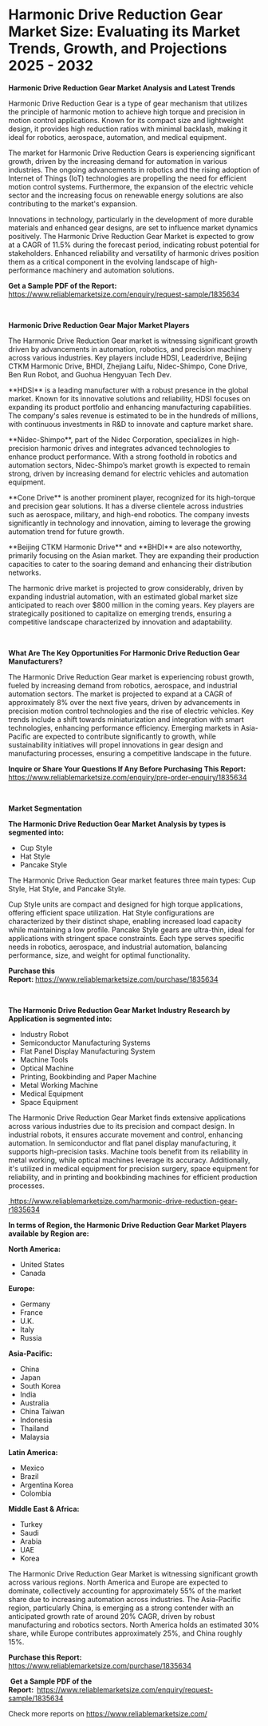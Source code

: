 <p><h1>Harmonic Drive Reduction Gear Market Size: Evaluating its Market Trends, Growth, and Projections 2025 - 2032</h1></p><p><strong>Harmonic Drive Reduction Gear Market Analysis and Latest Trends</strong></p>
<p><p>Harmonic Drive Reduction Gear is a type of gear mechanism that utilizes the principle of harmonic motion to achieve high torque and precision in motion control applications. Known for its compact size and lightweight design, it provides high reduction ratios with minimal backlash, making it ideal for robotics, aerospace, automation, and medical equipment.</p><p>The market for Harmonic Drive Reduction Gears is experiencing significant growth, driven by the increasing demand for automation in various industries. The ongoing advancements in robotics and the rising adoption of Internet of Things (IoT) technologies are propelling the need for efficient motion control systems. Furthermore, the expansion of the electric vehicle sector and the increasing focus on renewable energy solutions are also contributing to the market's expansion.</p><p>Innovations in technology, particularly in the development of more durable materials and enhanced gear designs, are set to influence market dynamics positively. The Harmonic Drive Reduction Gear Market is expected to grow at a CAGR of 11.5% during the forecast period, indicating robust potential for stakeholders. Enhanced reliability and versatility of harmonic drives position them as a critical component in the evolving landscape of high-performance machinery and automation solutions.</p></p>
<p><strong>Get a Sample PDF of the Report:&nbsp;</strong> <a href="https://www.reliablemarketsize.com/enquiry/request-sample/1835634?utm_campaign=3072&utm_medium=2&utm_source=Github&utm_content=ia&utm_term=26032025&utm_id=harmonic-drive-reduction-gear">https://www.reliablemarketsize.com/enquiry/request-sample/1835634</a></p>
<p>&nbsp;</p>
<p><strong>Harmonic Drive Reduction Gear Major Market Players</strong></p>
<p><p>The Harmonic Drive Reduction Gear market is witnessing significant growth driven by advancements in automation, robotics, and precision machinery across various industries. Key players include HDSI, Leaderdrive, Beijing CTKM Harmonic Drive, BHDI, Zhejiang Laifu, Nidec-Shimpo, Cone Drive, Ben Run Robot, and Guohua Hengyuan Tech Dev.</p><p>**HDSI** is a leading manufacturer with a robust presence in the global market. Known for its innovative solutions and reliability, HDSI focuses on expanding its product portfolio and enhancing manufacturing capabilities. The company's sales revenue is estimated to be in the hundreds of millions, with continuous investments in R&D to innovate and capture market share.</p><p>**Nidec-Shimpo**, part of the Nidec Corporation, specializes in high-precision harmonic drives and integrates advanced technologies to enhance product performance. With a strong foothold in robotics and automation sectors, Nidec-Shimpo’s market growth is expected to remain strong, driven by increasing demand for electric vehicles and automation equipment.</p><p>**Cone Drive** is another prominent player, recognized for its high-torque and precision gear solutions. It has a diverse clientele across industries such as aerospace, military, and high-end robotics. The company invests significantly in technology and innovation, aiming to leverage the growing automation trend for future growth.</p><p>**Beijing CTKM Harmonic Drive** and **BHDI** are also noteworthy, primarily focusing on the Asian market. They are expanding their production capacities to cater to the soaring demand and enhancing their distribution networks.</p><p>The harmonic drive market is projected to grow considerably, driven by expanding industrial automation, with an estimated global market size anticipated to reach over $800 million in the coming years. Key players are strategically positioned to capitalize on emerging trends, ensuring a competitive landscape characterized by innovation and adaptability.</p></p>
<p>&nbsp;</p>
<p><strong>What Are The Key Opportunities For Harmonic Drive Reduction Gear Manufacturers?</strong></p>
<p><p>The Harmonic Drive Reduction Gear market is experiencing robust growth, fueled by increasing demand from robotics, aerospace, and industrial automation sectors. The market is projected to expand at a CAGR of approximately 8% over the next five years, driven by advancements in precision motion control technologies and the rise of electric vehicles. Key trends include a shift towards miniaturization and integration with smart technologies, enhancing performance efficiency. Emerging markets in Asia-Pacific are expected to contribute significantly to growth, while sustainability initiatives will propel innovations in gear design and manufacturing processes, ensuring a competitive landscape in the future.</p></p>
<p><strong>Inquire or Share Your Questions If Any Before Purchasing This Report:</strong> <a href="https://www.reliablemarketsize.com/enquiry/pre-order-enquiry/1835634?utm_campaign=3072&utm_medium=2&utm_source=Github&utm_content=ia&utm_term=26032025&utm_id=harmonic-drive-reduction-gear">https://www.reliablemarketsize.com/enquiry/pre-order-enquiry/1835634</a></p>
<p>&nbsp;</p>
<p><strong>Market Segmentation</strong></p>
<p><strong>The Harmonic Drive Reduction Gear Market Analysis by types is segmented into:</strong></p>
<p><ul><li>Cup Style</li><li>Hat Style</li><li>Pancake Style</li></ul></p>
<p><p>The Harmonic Drive Reduction Gear market features three main types: Cup Style, Hat Style, and Pancake Style. </p><p>Cup Style units are compact and designed for high torque applications, offering efficient space utilization. Hat Style configurations are characterized by their distinct shape, enabling increased load capacity while maintaining a low profile. Pancake Style gears are ultra-thin, ideal for applications with stringent space constraints. Each type serves specific needs in robotics, aerospace, and industrial automation, balancing performance, size, and weight for optimal functionality.</p></p>
<p><strong>Purchase this Report:&nbsp;</strong><a href="https://www.reliablemarketsize.com/purchase/1835634?utm_campaign=3072&utm_medium=2&utm_source=Github&utm_content=ia&utm_term=26032025&utm_id=harmonic-drive-reduction-gear">https://www.reliablemarketsize.com/purchase/1835634</a></p>
<p>&nbsp;</p>
<p><strong>The Harmonic Drive Reduction Gear Market Industry Research by Application is segmented into:</strong></p>
<p><ul><li>Industry Robot</li><li>Semiconductor Manufacturing Systems</li><li>Flat Panel Display Manufacturing System</li><li>Machine Tools</li><li>Optical Machine</li><li>Printing, Bookbinding and Paper Machine</li><li>Metal Working Machine</li><li>Medical Equipment</li><li>Space Equipment</li></ul></p>
<p><p>The Harmonic Drive Reduction Gear Market finds extensive applications across various industries due to its precision and compact design. In industrial robots, it ensures accurate movement and control, enhancing automation. In semiconductor and flat panel display manufacturing, it supports high-precision tasks. Machine tools benefit from its reliability in metal working, while optical machines leverage its accuracy. Additionally, it's utilized in medical equipment for precision surgery, space equipment for reliability, and in printing and bookbinding machines for efficient production processes.</p></p>
<p><a href="https://www.reliablemarketsize.com/harmonic-drive-reduction-gear-r1835634?utm_campaign=3072&utm_medium=2&utm_source=Github&utm_content=ia&utm_term=26032025&utm_id=harmonic-drive-reduction-gear">&nbsp;https://www.reliablemarketsize.com/harmonic-drive-reduction-gear-r1835634</a></p>
<p><strong>In terms of Region, the Harmonic Drive Reduction Gear Market Players available by Region are:</strong></p>
<p>
    <p> <strong> North America: </strong>
        <ul>
            <li>United States</li>
            <li>Canada</li>
        </ul>
        </p> 
    <p> <strong> Europe: </strong>
        <ul>
            <li>Germany</li>
            <li>France</li>
            <li>U.K.</li>
            <li>Italy</li>
            <li>Russia</li>
        </ul>
        </p> 
    <p> <strong> Asia-Pacific: </strong>
        <ul>
            <li>China</li>
            <li>Japan</li>
            <li>South Korea</li>
            <li>India</li>
            <li>Australia</li>
            <li>China Taiwan</li>
            <li>Indonesia</li>
            <li>Thailand</li>
            <li>Malaysia</li>
        </ul>
        </p> 
    <p> <strong> Latin America: </strong>
        <ul>
            <li>Mexico</li>
            <li>Brazil</li>
            <li>Argentina Korea</li>
            <li>Colombia</li>
        </ul>
        </p> 
    <p> <strong> Middle East & Africa: </strong>
        <ul>
            <li>Turkey</li>
            <li>Saudi</li>
            <li>Arabia</li>
            <li>UAE</li>
            <li>Korea</li>
        </ul>
    </p>
    </p>
<p><p>The Harmonic Drive Reduction Gear Market is witnessing significant growth across various regions. North America and Europe are expected to dominate, collectively accounting for approximately 55% of the market share due to increasing automation across industries. The Asia-Pacific region, particularly China, is emerging as a strong contender with an anticipated growth rate of around 20% CAGR, driven by robust manufacturing and robotics sectors. North America holds an estimated 30% share, while Europe contributes approximately 25%, and China roughly 15%.</p></p>
<p><strong>Purchase this Report: </strong><a href="https://www.reliablemarketsize.com/purchase/1835634?utm_campaign=3072&utm_medium=2&utm_source=Github&utm_content=ia&utm_term=26032025&utm_id=harmonic-drive-reduction-gear">https://www.reliablemarketsize.com/purchase/1835634</a></p>
<p>&nbsp;<strong>Get a Sample PDF of the Report:&nbsp;&nbsp;</strong><a href="https://www.reliablemarketsize.com/enquiry/request-sample/1835634?utm_campaign=3072&utm_medium=2&utm_source=Github&utm_content=ia&utm_term=26032025&utm_id=harmonic-drive-reduction-gear">https://www.reliablemarketsize.com/enquiry/request-sample/1835634</a></p>
<p><strong></strong></p>
<p>Check more reports on <a href="https://www.reliablemarketsize.com/?utm_campaign=3072&utm_medium=2&utm_source=Github&utm_content=ia&utm_term=26032025&utm_id=harmonic-drive-reduction-gear">https://www.reliablemarketsize.com/</a></p>